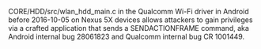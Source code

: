 CORE/HDD/src/wlan_hdd_main.c in the Qualcomm Wi-Fi driver in Android before 2016-10-05 on Nexus 5X devices allows attackers to gain privileges via a crafted application that sends a SENDACTIONFRAME command, aka Android internal bug 28061823 and Qualcomm internal bug CR 1001449.